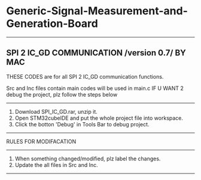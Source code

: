 # Generic-Signal-Measurement-and-Generation-Board

----------------------------------------------------------------
SPI 2 IC_GD COMMUNICATION /version 0.7/  BY MAC
----------------------------------------------------------------
THESE CODES are for all SPI 2 IC_GD communication functions.

Src and Inc files contain main codes will be used in main.c
IF U WANT 2 debug the project, plz follow the steps below

----------------------------------------------------------------
1.  Download SPI_IC_GD.rar, unzip it.
2.  Open STM32cubeIDE and put the whole project file into workspace.
3.  Click the botton 'Debug' in Tools Bar to debug project.
----------------------------------------------------------------

RULES FOR MODIFACATION

----------------------------------------------------------------
1. When something changed/modified, plz label the changes.
2. Update the all files in Src and Inc.
----------------------------------------------------------------
